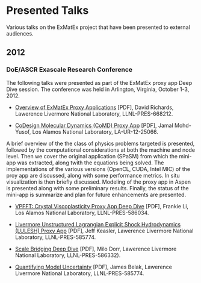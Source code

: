 Presented Talks
===============

Various talks on the ExMatEx project that have been presented to external audiences.

2012
----

### DoE/ASCR Exascale Research Conference ###

The following talks were presented as part of the ExMatEx proxy app Deep Dive session. The
conference was held in Arlington, Virginia, October 1-3, 2012.

* [Overview of ExMatEx Proxy Applications](https://github.com/downloads/exmatex/presented-talks/ProxyAppDeepDiveIntro.pdf) [PDF], 
David Richards,  Lawerence Livermore National Laboratory, LLNL-PRES-668212.



* [CoDesign Molecular Dynamics (CoMD) Proxy App](https://github.com/downloads/exmatex/presented-talks/CoMD_DeepDive.pdf) [PDF], 
Jamal Mohd-Yusof,  Los Alamos National Laboratory, LA-UR-12-25066.

 A brief overview of the the class of physics problems targeted is presented, followed by the 
 computational considerations at both the machine and node level. Then we cover the original application
 (SPaSM) from which the mini-app was extracted, along twith the equations being solved. The implementations of
 the various versions (OpenCL, CUDA, Intel MIC) of the proy app are discussed, along with some performance
 metrics. In situ visualization is then briefly discussed. Modeling of the proxy app in Aspen is
 presented along with some preliminary results. Finally, the status of the mini-app is summarize and
 plan for future enhancements are presented.

* [VPFFT: Crystal Viscoplasticity Proxy App Deep Dive](https://github.com/downloads/exmatex/presented-talks/VPFFT_DeepDive.pdf) [PDF], 
Frankie Li,  Los Alamos National Laboratory, LLNL-PRES-586034.



* [Livermore Unstructured Lagrangian Explicit Shock Hydrodynamics (LULESH) Proxy App](https://github.com/downloads/exmatex/presented-talks/ExMatExLULESH.pdf) [PDF], 
Jeff Keasler,  Lawerence Livermore National Laboratory, LLNL-PRES-585774.



* [Scale Bridging Deep Dive](https://github.com/downloads/exmatex/presented-talks/scale-bridging-milo-dorr.pdf) [PDF], 
Milo Dorr,  Lawerence Livermore National Laboratory, LLNL-PRES-586332).



* [Quantifying Model Uncertainty](https://github.com/downloads/exmatex/presented-talks/ProxyAppDeepDiveUQ.pdf) [PDF], 
James Belak,  Lawerence Livermore National Laboratory, LLNL-PRES-585774.


